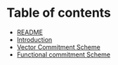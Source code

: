 # Table of contents

* [README](README.md)
* [Introduction](Introduction.md)
* [Vector Commitment Scheme](Vector\_commitment.md)
* [Functional commitment Scheme](Functional\_commitment.md)
